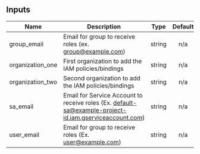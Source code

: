 <!-- BEGINNING OF PRE-COMMIT-TERRAFORM DOCS HOOK -->
## Inputs

| Name | Description | Type | Default | Required |
|------|-------------|:----:|:-----:|:-----:|
| group\_email | Email for group to receive roles (ex. group@example.com) | string | n/a | yes |
| organization\_one | First organization to add the IAM policies/bindings | string | n/a | yes |
| organization\_two | Second organization to add the IAM policies/bindings | string | n/a | yes |
| sa\_email | Email for Service Account to receive roles (Ex. default-sa@example-project-id.iam.gserviceaccount.com) | string | n/a | yes |
| user\_email | Email for group to receive roles (Ex. user@example.com) | string | n/a | yes |

<!-- END OF PRE-COMMIT-TERRAFORM DOCS HOOK -->

